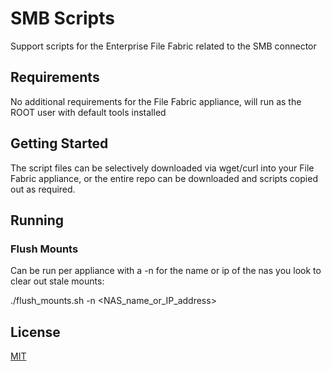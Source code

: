 # SMB Scripts

Support scripts for the Enterprise File Fabric related to the SMB connector

## Requirements

No additional requirements for the File Fabric appliance, will run as the ROOT user with default tools installed

## Getting Started

The script files can be selectively downloaded via wget/curl into your File Fabric appliance, or the entire repo can be downloaded and scripts copied out as required. 

## Running

### Flush Mounts

Can be run per appliance with a -n for the name or ip of the nas you look to clear out stale mounts:

./flush_mounts.sh -n <NAS_name_or_IP_address>

## License

[MIT](http://opensource.org/licenses/mit-license.php)
